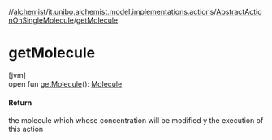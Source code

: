 //[alchemist](../../../index.md)/[it.unibo.alchemist.model.implementations.actions](../index.md)/[AbstractActionOnSingleMolecule](index.md)/[getMolecule](get-molecule.md)

# getMolecule

[jvm]\
open fun [getMolecule](get-molecule.md)(): [Molecule](../../it.unibo.alchemist.model.interfaces/-molecule/index.md)

#### Return

the molecule which whose concentration will be modified y the execution of this action
